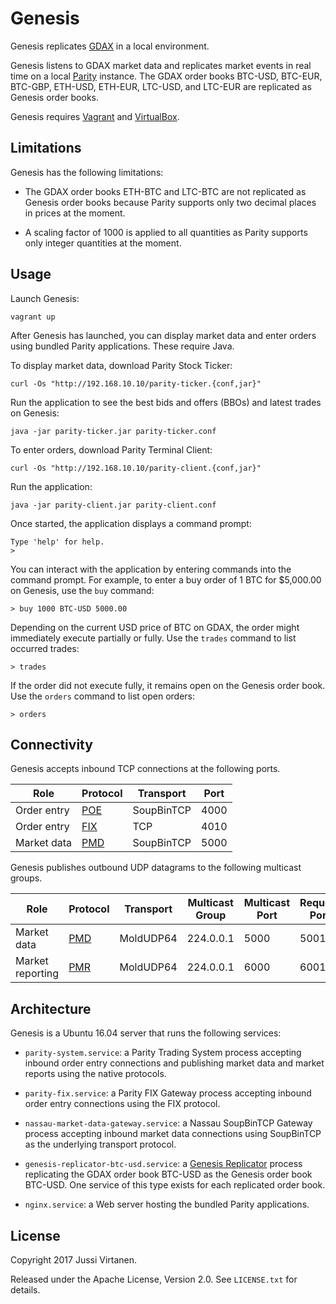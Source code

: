 # Genesis

Genesis replicates [GDAX][] in a local environment.

  [GDAX]: https://www.gdax.com

Genesis listens to GDAX market data and replicates market events in real time
on a local [Parity][] instance. The GDAX order books BTC-USD, BTC-EUR, BTC-GBP,
ETH-USD, ETH-EUR, LTC-USD, and LTC-EUR are replicated as Genesis order books.

  [Parity]: https://github.com/paritytrading/parity

Genesis requires [Vagrant][] and [VirtualBox][].

  [Vagrant]: https://www.vagrantup.com
  [VirtualBox]: https://www.virtualbox.org

## Limitations

Genesis has the following limitations:

- The GDAX order books ETH-BTC and LTC-BTC are not replicated as Genesis order
  books because Parity supports only two decimal places in prices at the moment.

- A scaling factor of 1000 is applied to all quantities as Parity supports
  only integer quantities at the moment.

## Usage

Launch Genesis:

```
vagrant up
```

After Genesis has launched, you can display market data and enter orders using
bundled Parity applications. These require Java.

To display market data, download Parity Stock Ticker:

```
curl -Os "http://192.168.10.10/parity-ticker.{conf,jar}"
```

Run the application to see the best bids and offers (BBOs) and latest trades
on Genesis:

```
java -jar parity-ticker.jar parity-ticker.conf
```

To enter orders, download Parity Terminal Client:

```
curl -Os "http://192.168.10.10/parity-client.{conf,jar}"
```

Run the application:

```
java -jar parity-client.jar parity-client.conf
```

Once started, the application displays a command prompt:

```
Type 'help' for help.
>
```

You can interact with the application by entering commands into the command
prompt. For example, to enter a buy order of 1 BTC for $5,000.00 on Genesis,
use the `buy` command:

```
> buy 1000 BTC-USD 5000.00
```

Depending on the current USD price of BTC on GDAX, the order might immediately
execute partially or fully. Use the `trades` command to list occurred trades:

```
> trades
```

If the order did not execute fully, it remains open on the Genesis order book.
Use the `orders` command to list open orders:

```
> orders
```

## Connectivity

Genesis accepts inbound TCP connections at the following ports.

Role        | Protocol | Transport  | Port
------------|----------|------------|-----
Order entry | [POE][]  | SoupBinTCP | 4000
Order entry | [FIX][]  | TCP        | 4010
Market data | [PMD][]  | SoupBinTCP | 5000

Genesis publishes outbound UDP datagrams to the following multicast groups.

Role             | Protocol | Transport | Multicast Group | Multicast Port | Request Port
-----------------|----------|-----------|-----------------|----------------|-------------
Market data      | [PMD][]  | MoldUDP64 | 224.0.0.1       | 5000           | 5001
Market reporting | [PMR][]  | MoldUDP64 | 224.0.0.1       | 6000           | 6001

  [POE]: https://github.com/paritytrading/parity/blob/master/libraries/net/doc/POE.md
  [FIX]: https://github.com/paritytrading/parity/blob/master/applications/fix/doc/FIX.md
  [PMD]: https://github.com/paritytrading/parity/blob/master/libraries/net/doc/PMD.md
  [PMR]: https://github.com/paritytrading/parity/blob/master/libraries/net/doc/PMR.md

## Architecture

Genesis is a Ubuntu 16.04 server that runs the following services:

- `parity-system.service`: a Parity Trading System process accepting inbound
  order entry connections and publishing market data and market reports using
  the native protocols.

- `parity-fix.service`: a Parity FIX Gateway process accepting inbound order
  entry connections using the FIX protocol.

- `nassau-market-data-gateway.service`: a Nassau SoupBinTCP Gateway process
  accepting inbound market data connections using SoupBinTCP as the underlying
  transport protocol.

- `genesis-replicator-btc-usd.service`: a [Genesis Replicator][] process
  replicating the GDAX order book BTC-USD as the Genesis order book BTC-USD.
  One service of this type exists for each replicated order book.

  [Genesis Replicator]: applications/replicator

- `nginx.service`: a Web server hosting the bundled Parity applications.

## License

Copyright 2017 Jussi Virtanen.

Released under the Apache License, Version 2.0. See `LICENSE.txt` for details.
